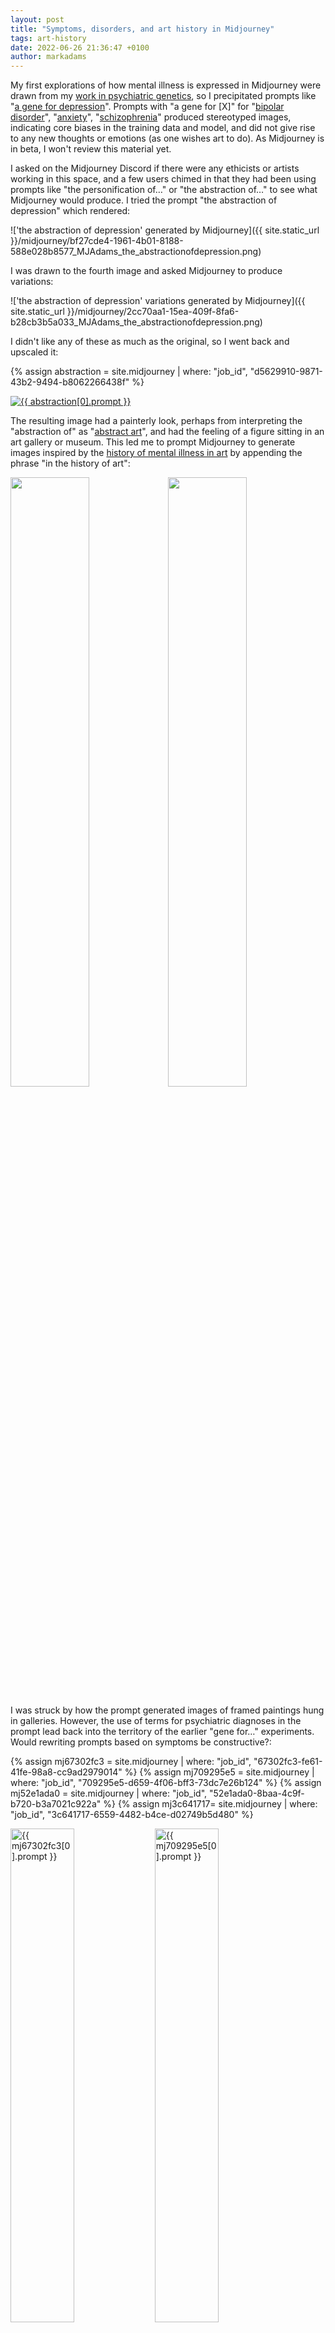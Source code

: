 ```yaml
---
layout: post
title: "Symptoms, disorders, and art history in Midjourney"
tags: art-history
date: 2022-06-26 21:36:47 +0100
author: markadams
---
```


My first explorations of how mental illness is expressed in Midjourney were drawn from my [work in psychiatric genetics](https://www.ed.ac.uk/profile/dr-mark-james-adams), so I precipitated prompts like "[a gene for depression][gene-for-mdd]".  Prompts with "a gene for \[X\]" for "[bipolar disorder][gene-for-bip]", "[anxiety][gene-for-anx]", "[schizophrenia][gene-for-scz]" produced stereotyped images, indicating core biases in the training data and model, and did not give rise to any new thoughts or emotions (as one wishes art to do). As Midjourney is in beta, I won't review this material yet. 

I asked on the Midjourney Discord if there were any ethicists or artists working in this space, and a few users chimed in that they had been using prompts like "the personification of…" or "the abstraction of…" to see what Midjourney would produce. I tried the prompt "the abstraction of depression" which rendered:

!['the abstraction of depression' generated by Midjourney]({{ site.static_url }}/midjourney/bf27cde4-1961-4b01-8188-588e028b8577_MJAdams_the_abstractionofdepression.png)

I was drawn to the fourth image and asked Midjourney to produce variations:

!['the abstraction of depression' variations generated by Midjourney]({{ site.static_url }}/midjourney/2cc70aa1-15ea-409f-8fa6-b28cb3b5a033_MJAdams_the_abstractionofdepression.png)

I didn't like any of these as much as the original, so I went back and upscaled it:

{% assign abstraction = site.midjourney | where: "job_id", "d5629910-9871-43b2-9494-b8062266438f" %}
<p><a href="{{ abstraction[0].url }}"><img src="{{ site.static_url }}/midjourney/{{ abstraction[0].save }}" alt="{{ abstraction[0].prompt }}"/></a></p>

The resulting image had a painterly look, perhaps from interpreting the "abstraction of" as "[abstract art][abstract]", and had the feeling of a figure sitting in an art gallery or museum. This led me to prompt Midjourney to generate images inspired by the [history of mental illness in art][illness-in-art] by appending the phrase "in the history of art":

<img src="{{ site.static_url }}/midjourney/55c36f4a-f702-42c1-a70a-ddbe69a96486_MJAdams_the_representationofdepressioninthehistoryofart.png" width="50%" height="50%"/><img src="{{ site.static_url }}/midjourney/3458094a-8e80-4cfe-af59-399d6fbabbc9_MJAdams_the_representationofschizophreniainthehistoryofart.png" width="50%" height="50%"/>

I was struck by how the prompt generated images of framed paintings hung in galleries. However, the use of terms for psychiatric diagnoses in the prompt lead back into the territory of the earlier "gene for…" experiments. Would rewriting prompts based on symptoms be constructive?:

{% assign mj67302fc3 = site.midjourney | where: "job_id", "67302fc3-fe61-41fe-98a8-cc9ad2979014" %}
{% assign mj709295e5 = site.midjourney | where: "job_id", "709295e5-d659-4f06-bff3-73dc7e26b124" %}
{% assign mj52e1ada0 = site.midjourney | where: "job_id", "52e1ada0-8baa-4c9f-b720-b3a7021c922a" %}
{% assign mj3c641717= site.midjourney | where: "job_id", "3c641717-6559-4482-b4ce-d02749b5d480" %}

<a href="{{ mj67302fc3[0].url }}"><img src="{{ site.static_url }}/midjourney/{{ mj67302fc3[0].save }}" alt="{{ mj67302fc3[0].prompt }}" width="45%" height="45%"/></a> <a href="{{ mj709295e5[0].url }}"><img src="{{ site.static_url }}/midjourney/{{ mj709295e5[0].save }}" alt="{{ mj709295e5[0].prompt }}" width="45%" height="45%"/></a>

<a href="{{ mj52e1ada0[0].url }}"><img src="{{ site.static_url }}/midjourney/{{ mj52e1ada0[0].save }}" alt="{{ mj52e1ada0[0].prompt }}" width="45%" height="45%"/></a> <a href="{{ mj3c641717[0].url }}"><img src="{{ site.static_url }}/midjourney/{{ mj3c641717[0].save }}" alt="{{ mj3c641717[0].prompt }}" width="45%" height="45%"/></a>

{% assign history = site.pages | where: "title", "History of Art" %}
In many of the images the the figures depicted are looking at art, making it, or becoming part of it. More of this series can be viewed in the [History of Art]({{ history[0].url }}) gallery.

[gene-for-mdd]: https://storage.googleapis.com/dream-machines-output/38ce81c1-f94f-461b-b5c2-8688ceb10935/grid_0.webp
[gene-for-bip]: https://storage.googleapis.com/dream-machines-output/740106e4-c7a7-4b3f-b21d-6c0bdcd2a912/grid_0.webp
[gene-for-anx]: https://storage.googleapis.com/dream-machines-output/7e8a6fbd-53c1-4afa-ac1c-854437232876/grid_0.webp
[gene-for-scz]: https://storage.googleapis.com/dream-machines-output/42e4023c-befb-4c64-a89f-34a1a4c25489/grid_0.webp
[abstract]: https://en.wikipedia.org/wiki/Abstract_art
[illness-in-art]: https://www.theparisreview.org/blog/2015/04/22/madness-and-meaning/
